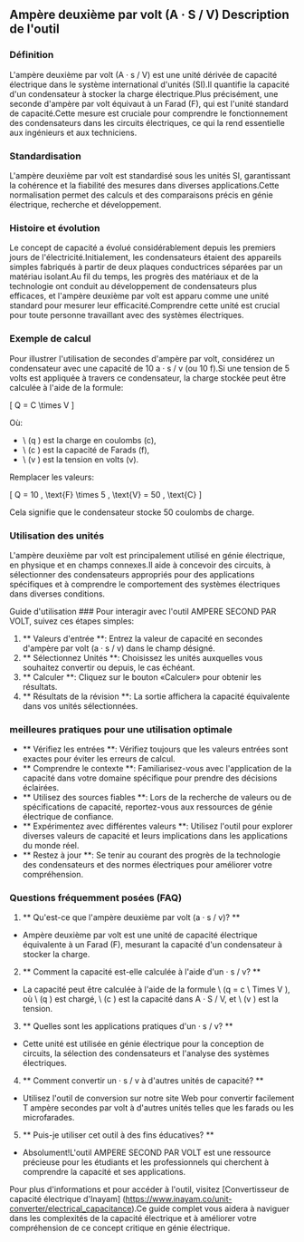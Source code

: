 ## Ampère deuxième par volt (A · S / V) Description de l'outil

### Définition
L'ampère deuxième par volt (A · s / V) est une unité dérivée de capacité électrique dans le système international d'unités (SI).Il quantifie la capacité d'un condensateur à stocker la charge électrique.Plus précisément, une seconde d'ampère par volt équivaut à un Farad (F), qui est l'unité standard de capacité.Cette mesure est cruciale pour comprendre le fonctionnement des condensateurs dans les circuits électriques, ce qui la rend essentielle aux ingénieurs et aux techniciens.

### Standardisation
L'ampère deuxième par volt est standardisé sous les unités SI, garantissant la cohérence et la fiabilité des mesures dans diverses applications.Cette normalisation permet des calculs et des comparaisons précis en génie électrique, recherche et développement.

### Histoire et évolution
Le concept de capacité a évolué considérablement depuis les premiers jours de l'électricité.Initialement, les condensateurs étaient des appareils simples fabriqués à partir de deux plaques conductrices séparées par un matériau isolant.Au fil du temps, les progrès des matériaux et de la technologie ont conduit au développement de condensateurs plus efficaces, et l'ampère deuxième par volt est apparu comme une unité standard pour mesurer leur efficacité.Comprendre cette unité est crucial pour toute personne travaillant avec des systèmes électriques.

### Exemple de calcul
Pour illustrer l'utilisation de secondes d'ampère par volt, considérez un condensateur avec une capacité de 10 a · s / v (ou 10 f).Si une tension de 5 volts est appliquée à travers ce condensateur, la charge stockée peut être calculée à l'aide de la formule:

\[ Q = C \times V \]

Où:
- \ (q \) est la charge en coulombs (c),
- \ (c \) est la capacité de Farads (f),
- \ (v \) est la tension en volts (v).

Remplacer les valeurs:

\[ Q = 10 \, \text{F} \times 5 \, \text{V} = 50 \, \text{C} \]

Cela signifie que le condensateur stocke 50 coulombs de charge.

### Utilisation des unités
L'ampère deuxième par volt est principalement utilisé en génie électrique, en physique et en champs connexes.Il aide à concevoir des circuits, à sélectionner des condensateurs appropriés pour des applications spécifiques et à comprendre le comportement des systèmes électriques dans diverses conditions.

Guide d'utilisation ###
Pour interagir avec l'outil AMPERE SECOND PAR VOLT, suivez ces étapes simples:

1. ** Valeurs d'entrée **: Entrez la valeur de capacité en secondes d'ampère par volt (a · s / v) dans le champ désigné.
2. ** Sélectionnez Unités **: Choisissez les unités auxquelles vous souhaitez convertir ou depuis, le cas échéant.
3. ** Calculer **: Cliquez sur le bouton «Calculer» pour obtenir les résultats.
4. ** Résultats de la révision **: La sortie affichera la capacité équivalente dans vos unités sélectionnées.

### meilleures pratiques pour une utilisation optimale
- ** Vérifiez les entrées **: Vérifiez toujours que les valeurs entrées sont exactes pour éviter les erreurs de calcul.
- ** Comprendre le contexte **: Familiarisez-vous avec l'application de la capacité dans votre domaine spécifique pour prendre des décisions éclairées.
- ** Utilisez des sources fiables **: Lors de la recherche de valeurs ou de spécifications de capacité, reportez-vous aux ressources de génie électrique de confiance.
- ** Expérimentez avec différentes valeurs **: Utilisez l'outil pour explorer diverses valeurs de capacité et leurs implications dans les applications du monde réel.
- ** Restez à jour **: Se tenir au courant des progrès de la technologie des condensateurs et des normes électriques pour améliorer votre compréhension.

### Questions fréquemment posées (FAQ)

1. ** Qu'est-ce que l'ampère deuxième par volt (a · s / v)? **
- Ampère deuxième par volt est une unité de capacité électrique équivalente à un Farad (F), mesurant la capacité d'un condensateur à stocker la charge.

2. ** Comment la capacité est-elle calculée à l'aide d'un · s / v? **
- La capacité peut être calculée à l'aide de la formule \ (q = c \ Times V \), où \ (q \) est chargé, \ (c \) est la capacité dans A · S / V, et \ (v \) est la tension.

3. ** Quelles sont les applications pratiques d'un · s / v? **
- Cette unité est utilisée en génie électrique pour la conception de circuits, la sélection des condensateurs et l'analyse des systèmes électriques.

4. ** Comment convertir un · s / v à d'autres unités de capacité? **
- Utilisez l'outil de conversion sur notre site Web pour convertir facilement T ampère secondes par volt à d'autres unités telles que les farads ou les microfarades.

5. ** Puis-je utiliser cet outil à des fins éducatives? **
- Absolument!L'outil AMPERE SECOND PAR VOLT est une ressource précieuse pour les étudiants et les professionnels qui cherchent à comprendre la capacité et ses applications.

Pour plus d'informations et pour accéder à l'outil, visitez [Convertisseur de capacité électrique d'Inayam] (https://www.inayam.co/unit-converter/electrical_capacitance).Ce guide complet vous aidera à naviguer dans les complexités de la capacité électrique et à améliorer votre compréhension de ce concept critique en génie électrique.